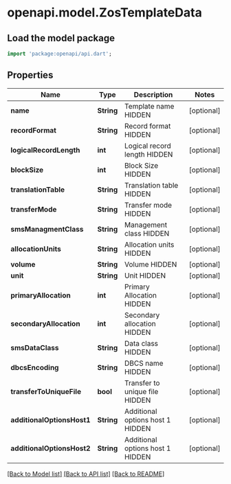 # openapi.model.ZosTemplateData

## Load the model package
```dart
import 'package:openapi/api.dart';
```

## Properties
Name | Type | Description | Notes
------------ | ------------- | ------------- | -------------
**name** | **String** | Template name HIDDEN | [optional] 
**recordFormat** | **String** | Record format HIDDEN | [optional] 
**logicalRecordLength** | **int** | Logical record length HIDDEN | [optional] 
**blockSize** | **int** | Block Size HIDDEN | [optional] 
**translationTable** | **String** | Translation table HIDDEN | [optional] 
**transferMode** | **String** | Transfer mode HIDDEN | [optional] 
**smsManagmentClass** | **String** | Management class HIDDEN | [optional] 
**allocationUnits** | **String** | Allocation units HIDDEN | [optional] 
**volume** | **String** | Volume HIDDEN | [optional] 
**unit** | **String** | Unit HIDDEN | [optional] 
**primaryAllocation** | **int** | Primary Allocation HIDDEN | [optional] 
**secondaryAllocation** | **int** | Secondary allocation HIDDEN | [optional] 
**smsDataClass** | **String** | Data class HIDDEN | [optional] 
**dbcsEncoding** | **String** | DBCS name HIDDEN | [optional] 
**transferToUniqueFile** | **bool** | Transfer to unique file HIDDEN | [optional] 
**additionalOptionsHost1** | **String** | Additional options host 1 HIDDEN | [optional] 
**additionalOptionsHost2** | **String** | Additional options host 1 HIDDEN | [optional] 

[[Back to Model list]](../README.md#documentation-for-models) [[Back to API list]](../README.md#documentation-for-api-endpoints) [[Back to README]](../README.md)


